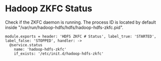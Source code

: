 
# Hadoop ZKFC Status

Check if the ZKFC daemon is running. The process ID is located by default
inside "/var/run/hadoop-hdfs/hdfs/hadoop-hdfs-zkfc.pid".

    module.exports = header: 'HDFS ZKFC # Status', label_true: 'STARTED', label_false: 'STOPPED', handler: ->
      @service.status
        name: 'hadoop-hdfs-zkfc'
        if_exists: '/etc/init.d/hadoop-hdfs-zkfc'
